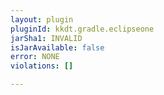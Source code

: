 ```yaml
---
layout: plugin
pluginId: kkdt.gradle.eclipseone
jarSha1: INVALID
isJarAvailable: false
error: NONE
violations: []

---
```

